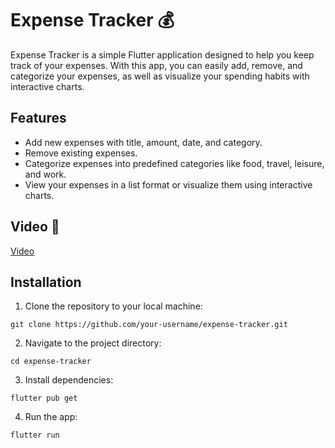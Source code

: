 # Expense Tracker 💰

Expense Tracker is a simple Flutter application designed to help you keep track of your expenses. With this app, you can easily add, remove, and categorize your expenses, as well as visualize your spending habits with interactive charts.

## Features

- Add new expenses with title, amount, date, and category.
- Remove existing expenses.
- Categorize expenses into predefined categories like food, travel, leisure, and work.
- View your expenses in a list format or visualize them using interactive charts.

## Video 🎥
[Video](https://github.com/AnmarSammour/expense_tracker/assets/112755848/8430df7c-9e5c-4de4-a190-d4f64f1c0c72)

## Installation

1. Clone the repository to your local machine:

```
git clone https://github.com/your-username/expense-tracker.git
```

2. Navigate to the project directory:

```
cd expense-tracker
```

3. Install dependencies:

```
flutter pub get
```

4. Run the app:

```
flutter run
```
